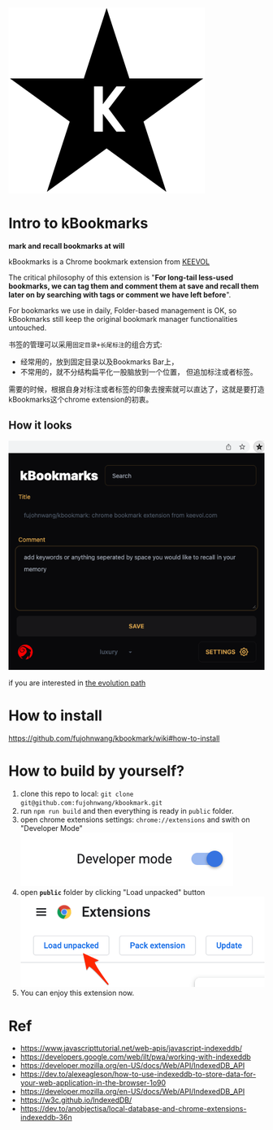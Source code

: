 ![](public/icon.jpg)

# Intro to kBookmarks

**mark and recall bookmarks at will**

kBookmarks is a Chrome bookmark extension from [KEEVOL](https://keevol.com)

The critical philosophy of this extension is "**For long-tail less-used bookmarks, we can tag them and comment them at save and recall them later on by searching with tags or comment we have left before**".

For bookmarks we use in daily, Folder-based management is OK, so kBookmarks still keep the original bookmark manager functionalities untouched.

书签的管理可以采用`固定目录+长尾标注`的组合方式:

- 经常用的，放到固定目录以及Bookmarks Bar上，
- 不常用的，就不分结构扁平化一股脑放到一个位置， 但追加标注或者标签。

需要的时候，根据自身对标注或者标签的印象去搜索就可以直达了，这就是要打造kBookmarks这个chrome extension的初衷。


## How it looks

![](images/v1.1.0.png)

if you are interested in [the evolution path](docs/evolution_path.md)

# How to install

<https://github.com/fujohnwang/kbookmark/wiki#how-to-install>

# How to build by yourself?

1. clone this repo to local: `git clone git@github.com:fujohnwang/kbookmark.git`
2. run `npm run build` and then everything is ready in `public` folder.
3. open chrome extensions settings: `chrome://extensions` and swith on "Developer Mode"
   ![](images/63621646919261_.pic.jpg)
4. open **`public`** folder by clicking "Load unpacked" button
   ![](images/63631646919286_.pic.jpg)
5. You can enjoy this extension now.



# Ref

- https://www.javascripttutorial.net/web-apis/javascript-indexeddb/
- https://developers.google.com/web/ilt/pwa/working-with-indexeddb
- https://developer.mozilla.org/en-US/docs/Web/API/IndexedDB_API
- https://dev.to/alexeagleson/how-to-use-indexeddb-to-store-data-for-your-web-application-in-the-browser-1o90
- https://developer.mozilla.org/en-US/docs/Web/API/IndexedDB_API
- https://w3c.github.io/IndexedDB/
- https://dev.to/anobjectisa/local-database-and-chrome-extensions-indexeddb-36n

